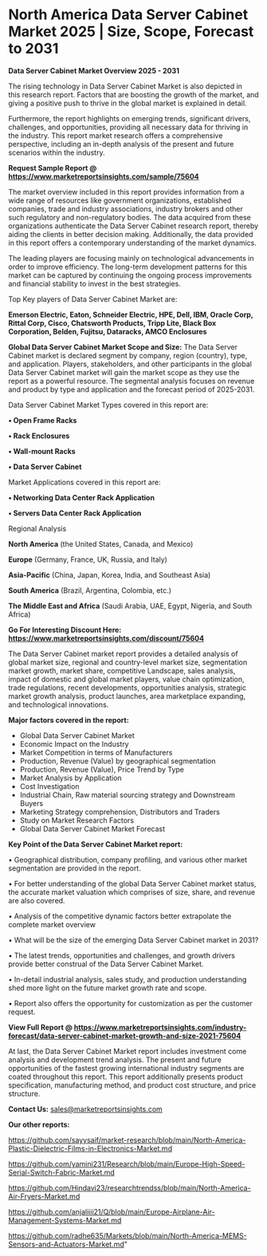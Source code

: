 # North America Data Server Cabinet Market 2025 | Size, Scope, Forecast to 2031

<Strong> Data Server Cabinet Market Overview 2025 - 2031</strong>

The rising technology in Data Server Cabinet Market is also depicted in this research report. Factors that are boosting the growth of the market, and giving a positive push to thrive in the global market is explained in detail.

Furthermore, the report highlights on emerging trends, significant drivers, challenges, and opportunities, providing all necessary data for thriving in the industry. This report market research offers a comprehensive perspective, including an in-depth analysis of the present and future scenarios within the industry.

<strong>Request Sample Report @ <a href=https://www.marketreportsinsights.com/sample/75604>https://www.marketreportsinsights.com/sample/75604</a></strong>

The market overview included in this report provides information from a wide range of resources like government organizations, established companies, trade and industry associations, industry brokers and other such regulatory and non-regulatory bodies. The data acquired from these organizations authenticate the Data Server Cabinet research report, thereby aiding the clients in better decision making. Additionally, the data provided in this report offers a contemporary understanding of the market dynamics.

The leading players are focusing mainly on technological advancements in order to improve efficiency. The long-term development patterns for this market can be captured by continuing the ongoing process improvements and financial stability to invest in the best strategies.

Top Key players of Data Server Cabinet Market are:

<strong>Emerson Electric, Eaton, Schneider Electric, HPE, Dell, IBM, Oracle Corp, Rittal Corp, Cisco, Chatsworth Products, Tripp Lite, Black Box Corporation, Belden, Fujitsu, Dataracks, AMCO Enclosures</strong>

<strong><b>Global Data Server Cabinet Market Scope and Size:</b></strong>
The Data Server Cabinet market is declared segment by company, region (country), type, and application. Players, stakeholders, and other participants in the global Data Server Cabinet market will gain the market scope as they use the report as a powerful resource. The segmental analysis focuses on revenue and product by type and application and the forecast period of 2025-2031.

Data Server Cabinet Market Types covered in this report are:

<strong>• Open Frame Racks

• Rack Enclosures

• Wall-mount Racks

• Data Server Cabinet</strong>

Market Applications covered in this report are:

<strong>• Networking Data Center Rack Application

• Servers Data Center Rack Application</strong> 

Regional Analysis

<strong>North America</strong> (the United States, Canada, and Mexico)

<strong>Europe</strong> (Germany, France, UK, Russia, and Italy)

<strong>Asia-Pacific</strong> (China, Japan, Korea, India, and Southeast Asia)

<strong>South America</strong> (Brazil, Argentina, Colombia, etc.)

<strong>The Middle East and Africa</strong> (Saudi Arabia, UAE, Egypt, Nigeria, and South Africa)

<strong>Go For Interesting Discount Here: <a href=https://www.marketreportsinsights.com/discount/75604>https://www.marketreportsinsights.com/discount/75604</a></strong>

The Data Server Cabinet market report provides a detailed analysis of global market size, regional and country-level market size, segmentation market growth, market share, competitive Landscape, sales analysis, impact of domestic and global market players, value chain optimization, trade regulations, recent developments, opportunities analysis, strategic market growth analysis, product launches, area marketplace expanding, and technological innovations.

<strong><b>Major factors covered in the report:</b></strong>
<ul>
  <li>Global Data Server Cabinet Market </li>
  <li>Economic Impact on the Industry</li>
  <li>Market Competition in terms of Manufacturers</li>
  <li>Production, Revenue (Value) by geographical segmentation</li>
  <li>Production, Revenue (Value), Price Trend by Type</li>
  <li>Market Analysis by Application</li>
  <li>Cost Investigation</li>
  <li>Industrial Chain, Raw material sourcing strategy and Downstream Buyers</li>
  <li>Marketing Strategy comprehension, Distributors and Traders</li>
  <li>Study on Market Research Factors</li>
  <li>Global Data Server Cabinet Market Forecast</li>
</ul>

<strong><b>Key Point of the Data Server Cabinet Market report:</b></strong>

• Geographical distribution, company profiling, and various other market segmentation are provided in the report.

• For better understanding of the global Data Server Cabinet market status, the accurate market valuation which comprises of size, share, and revenue are also covered.

• Analysis of the competitive dynamic factors better extrapolate the complete market overview

• What will be the size of the emerging Data Server Cabinet market in 2031?

• The latest trends, opportunities and challenges, and growth drivers provide better construal of the Data Server Cabinet Market.

• In-detail industrial analysis, sales study, and production understanding shed more light on the future market growth rate and scope.

• Report also offers the opportunity for customization as per the customer request.

<strong><b>View Full Report @ <a href=https://www.marketreportsinsights.com/industry-forecast/data-server-cabinet-market-growth-and-size-2021-75604>https://www.marketreportsinsights.com/industry-forecast/data-server-cabinet-market-growth-and-size-2021-75604</a></b></strong>


At last, the Data Server Cabinet Market report includes investment come analysis and development trend analysis. The present and future opportunities of the fastest growing international industry segments are coated throughout this report. This report additionally presents product specification, manufacturing method, and product cost structure, and price structure.

<strong>Contact Us:</strong>
sales@marketreportsinsights.com

<strong>Our other reports:</strong>

<a href=https://github.com/sayysaif/market-research/blob/main/North-America-Plastic-Dielectric-Films-in-Electronics-Market.md>https://github.com/sayysaif/market-research/blob/main/North-America-Plastic-Dielectric-Films-in-Electronics-Market.md</a>

<a href=https://github.com/yamini231/Research/blob/main/Europe-High-Speed-Serial-Switch-Fabric-Market.md>https://github.com/yamini231/Research/blob/main/Europe-High-Speed-Serial-Switch-Fabric-Market.md</a>

<a href=https://github.com/Hindavi23/researchtrendss/blob/main/North-America-Air-Fryers-Market.md>https://github.com/Hindavi23/researchtrendss/blob/main/North-America-Air-Fryers-Market.md</a>

<a href=https://github.com/anjaliiii21/Q/blob/main/Europe-Airplane-Air-Management-Systems-Market.md>https://github.com/anjaliiii21/Q/blob/main/Europe-Airplane-Air-Management-Systems-Market.md</a>

<a href=https://github.com/radhe635/Markets/blob/main/North-America-MEMS-Sensors-and-Actuators-Market.md>https://github.com/radhe635/Markets/blob/main/North-America-MEMS-Sensors-and-Actuators-Market.md</a>"
